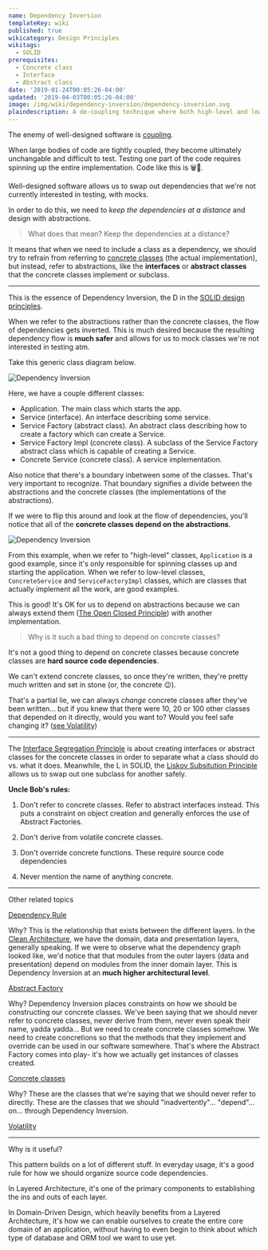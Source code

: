 ```yaml
---
name: Dependency Inversion
templateKey: wiki
published: true
wikicategory: Design Principles
wikitags:
  - SOLID
prerequisites:
  - Concrete class
  - Interface
  - Abstract class
date: '2019-01-24T00:05:26-04:00'
updated: '2019-04-03T00:05:26-04:00'
image: /img/wiki/dependency-inversion/dependency-inversion.svg
plaindescription: A de-coupling technique where both high-level and low-level classes depend on the same abstraction, inverting the dependency relationship.
---
```


The enemy of well-designed software is [coupling](https://en.wikipedia.org/wiki/Coupling_(computer_programming)). 

When large bodies of code are tightly coupled, they become ultimately unchangable and difficult to test. Testing one part of the code requires spinning up the entire implementation. Code like this is 🗑️🚯.

Well-designed software allows us to swap out dependencies that we're not currently interested in testing, with mocks. 

In order to do this, we need to _keep the dependencies at a distance_ and design with abstractions.

> What does that mean? Keep the dependencies at a distance?

It means that when we need to include a class as a dependency, we should try to refrain from referring to [concrete classes](/blank?todo=concrete-class) (the actual implementation), but instead, refer to abstractions, like the **interfaces** or **abstract classes** that the concrete classes implement or subclass.

<hr/>

This is the essence of Dependency Inversion, the D in the [SOLID design principles](/blank?todo=solid). 

When we refer to the abstractions rather than the concrete classes, the flow of dependencies gets inverted. This is much desired because the resulting dependency flow is **much safer** and allows for us to mock classes we're not interested in testing atm.

Take this generic class diagram below.

![Dependency Inversion](/img/wiki/dependency-inversion/dependency-inversion.svg "Basic DI Diagram")

Here, we have a couple different classes:

- Application. The main class which starts the app.
- Service (interface). An interface describing some service.
- Service Factory (abstract class). An abstract class describing how to create a factory which can create a Service.
- Service Factory Impl (concrete class). A subclass of the Service Factory abstract class which is capable of creating a Service.
- Concrete Service (concrete class). A service implementation.

Also notice that there's a boundary inbetween some of the classes. That's very important to recognize. That boundary signifies a divide between the abstractions and the concrete classes (the implementations of the abstractions).

If we were to flip this around and look at the flow of dependencies, you'll notice that all of the **concrete classes depend on the abstractions**.

![Dependency Inversion](/img/wiki/dependency-inversion/dependency-inversion-graph.svg "Inverted depdendency graph")

<p class="aside">
From this example, when we refer to "high-level" classes, <code class="language-text">Application</code> is a good example, since it's only responsible for spinning classes up and starting the application. When we refer to low-level classes, <code class="language-text">ConcreteService</code> and <code class="language-text">ServiceFactoryImpl</code> classes, which are classes that actually implement all the work, are good examples.
</p>

This is good! It's OK for us to depend on abstractions because we can always extend them ([The Open Closed Principle](/blank?todo=open-closed-principle)) with another implementation. 

> Why is it such a bad thing to depend on concrete classes?

It's not a good thing to depend on concrete classes because concrete classes are **hard source code dependencies**.

We can't extend concrete classes, so once they're written, they're pretty much written and set in stone (or, the concrete 😉). 

That's a partial lie, we can always _change_ concrete classes after they've been written... but if you knew that there were 10, 20 or 100 other classes that depended on it directly, would you want to? Would you feel safe changing it? ([see Volatility](/blank?todo=volatility))

<hr/>

The [Interface Segregation Principle](/blank?todo=interface-segregation-principle) is about creating interfaces or abstract classes for the concrete classes in order to separate what a class should do vs. what it does. Meanwhile, the L in SOLID, the [Liskov Subsitution Principle](/blank?todo=liskov-subsitution-principle) allows us to swap out one subclass for another safely.


**Uncle Bob's rules:**

1. Don't refer to concrete classes. Refer to abstract interfaces instead. This puts a constraint on object creation and generally enforces the use of Abstract Factories.

2. Don't derive from volatile concrete classes. 

3. Don't override concrete functions. These require source code dependencies

4. Never mention the name of anything concrete.

<hr/>

<i class="fas fa-exchange-alt"></i> Other related topics

[Dependency Rule](/blank?todo=dependency-rule)

Why? This is the relationship that exists between the different layers. In the [Clean Architecture](/blank?todo=clean-architecture), we have the domain, data and presentation layers, generally speaking. If we were to observe what the dependency graph looked like, we'd notice that that modules from the outer layers (data and presentation) depend on modules from the inner domain layer. This is Dependency Inversion at an **much higher architectural level**.


[Abstract Factory](/blank?todo=abstract-factory)

Why? Dependency Inversion places constraints on how we should be constructing our concrete classes. We've been saying that we should never refer to concrete classes, never derive from them, never even speak their name, yadda yadda... But we need to create concrete classes somehow. We need to create concretions so that the methods that they implement and override can be used in our software somewhere. That's where the Abstract Factory comes into play- it's how we actually get instances of classes created.

[Concrete classes](/blank?todo=concrete-factory)

Why? These are the classes that we're saying that we should never refer to directly. These are the classes that we should "inadvertently"... "depend"... on... through  Dependency Inversion. 

[Volatility](/blank?todo=volatility)

<hr/>

<i class="far fa-smile"></i> Why is it useful?

This pattern builds on a lot of different stuff. In everyday usage, it's a good rule for how we should organize source code dependencies.

In Layered Architecture, it's one of the primary components to establishing the ins and outs of each layer.

In Domain-Driven Design, which heavily benefits from a Layered Architecture, it's how we can enable ourselves to create the entire core domain of an application, without having to even begin to think about which type of database and ORM tool we want to use yet.


